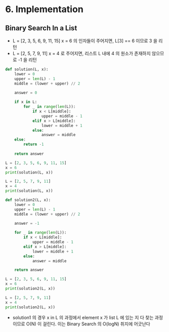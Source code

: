 # 6. Implementation

## Binary Search In a List

* L = \[2, 3, 5, 6, 9, 11, 15\] x = 6 의 인자들이 주어지면,  L\[3\] == 6 이므로 3 을 리턴
* L = \[2, 5, 7, 9, 11\] x = 4 로 주어지면,  리스트 L 내에 4 의 원소가 존재하지 않으므로 -1 을 리턴

```python
def solution(L, x):
    lower = 0
    upper = len(L) - 1
    middle = (lower + upper) // 2

    answer = 0
    
    if x in L:
        for _ in range(len(L)):
            if x < L[middle]:
                upper = middle - 1
            elif x > L[middle]:
                lower = middle + 1
            else:
                answer = middle
    else:
        return -1
            
    return answer

L = [2, 3, 5, 6, 9, 11, 15]
x = 6
print(solution(L, x))

L = [2, 5, 7, 9, 11]
x = 4
print(solution(L, x))
```

```python
def solution2(L, x):
    lower = 0
    upper = len(L) - 1
    middle = (lower + upper) // 2

    answer = -1
    
    for _ in range(len(L)):
        if x < L[middle]:
            upper = middle - 1
        elif x > L[middle]:
            lower = middle + 1
        else:
            answer = middle

    return answer

L = [2, 3, 5, 6, 9, 11, 15]
x = 6
print(solution2(L, x))

L = [2, 5, 7, 9, 11]
x = 4
print(solution2(L, x))
```

* solution1 의 경우 x in L 의 과정에서 element x 가 list L 에 있는 지 다 찾는 과정이므로 O\(N\) 이 걸린다. 이는 Binary Search 의 O\(logN\) 취지에 어긋난다

